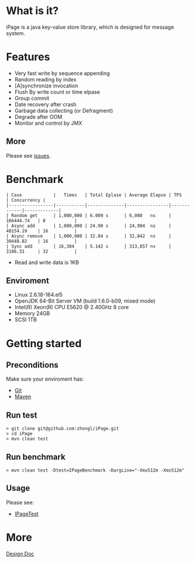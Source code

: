 # What is it?

iPage is a java key-value store library, which is designed for message system.

# Features

* Very fast write by sequence appending
* Random reading by index
* \[A\]synchronize invocation
* Flush By write count or time elpase
* Group commit
* Date recovery after crash
* Garbage data collecting (or Defragment)
* Degrade after OOM
* Monitor and control by JMX

## More

Please see [issues](https://github.com/zhongl/iPage/issues?sort=created&direction=desc&state=open&page=1).

# Benchmark

    | Case            |   Times   | Total Eplase | Average Elapse | TPS         | Concurrency |
    |-----------------|-----------|--------------|----------------|-------------|-------------|
    | Random get      | 1,000,000 | 6.009 s      | 6,008   ns     | 166444.74   | 8           |
    | Async add       | 1,000,000 | 24.90 s      | 24,904  ns     | 40154.19    | 16          |
    | Async remove    | 1,000,000 | 32.84 s      | 32,842  ns     | 30448.82    | 16          |
    | Sync add        | 16,384    | 5.142 s      | 313,857 ns     | 3186.31     | 32          |

* Read and write data is 1KB

## Enviroment

* Linux 2.6.18-164.el5
* OpenJDK 64-Bit Server VM (build 1.6.0-b09, mixed mode)
* Intel(R) Xeon(R) CPU E5620  @ 2.40GHz 8 core
* Memory 24GB
* SCSI 1TB

# Getting started

## Preconditions

Make sure your enviroment has:

* [Git](http://git-scm.com/)
* [Maven](http://maven.apache.org/)

## Run test

    > git clone git@github.com:zhongl/iPage.git
    > cd iPage
    > mvn clean test

## Run benchmark

    > mvn clean test -Dtest=IPageBenchmark -DargLine="-Xmx512m -Xms512m"

## Usage

Please see:

- [IPageTest](https://github.com/zhongl/iPage/blob/master/src/test/java/com/github/zhongl/api/IPageTest.java)

# More

[Design Doc](https://github.com/zhongl/iPage/blob/master/doc/DESIGN.md)